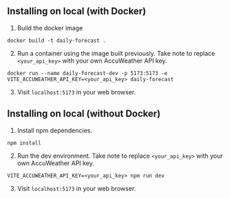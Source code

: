 ## Installing on local (with Docker)

1. Build the docker image

```
docker build -t daily-forecast .
```

2. Run a container using the image built previously. Take note to replace `<your_api_key>` with your own AccuWeather API key.

```
docker run --name daily-forecast-dev -p 5173:5173 -e VITE_ACCUWEATHER_API_KEY=<your_api_key> daily-forecast
```

3. Visit `localhost:5173` in your web browser.

## Installing on local (without Docker)

1. Install npm dependencies.

```
npm install
```

2. Run the dev environment. Take note to replace `<your_api_key>` with your own AccuWeather API key.

```
VITE_ACCUWEATHER_API_KEY=<your_api_key> npm run dev
```

3. Visit `localhost:5173` in your web browser.
